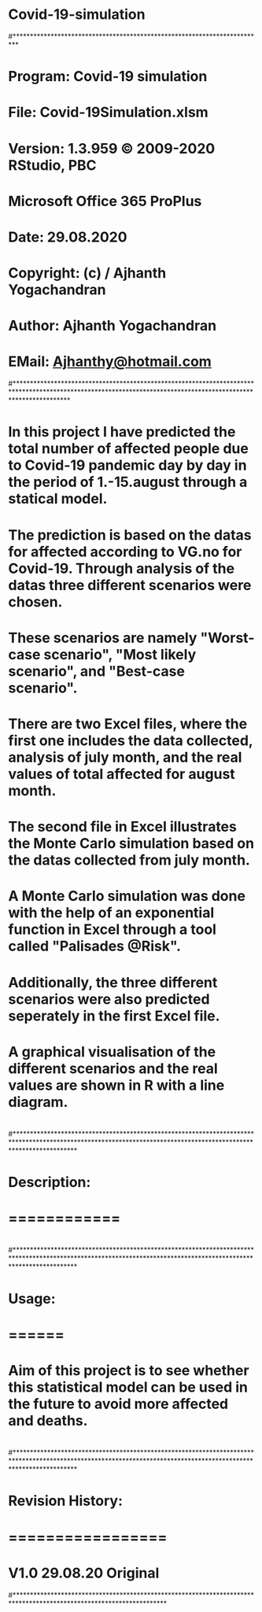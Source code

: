 # Covid-19-simulation

#*************************************************************************
#
#   Program:    Covid-19 simulation
#   File:       Covid-19Simulation.xlsm
#   
#   Version:    1.3.959 © 2009-2020 RStudio, PBC
#               Microsoft Office 365 ProPlus
#   Date:       29.08.2020
#   
#   
#   Copyright:  (c) / Ajhanth Yogachandran
#   Author:     Ajhanth Yogachandran
#   EMail:      Ajhanthy@hotmail.com

#***************************************************************************************************************************************************************

# In this project I have predicted the total number of affected people due to Covid-19 pandemic day by day in the period of 1.-15.august through a statical model.
# The prediction is based on the datas for affected according to VG.no for Covid-19. Through analysis of the datas three different scenarios were chosen. 
# These scenarios are namely "Worst-case scenario", "Most likely scenario", and "Best-case scenario".
# There are two Excel files, where the first one includes the data collected, analysis of july month, and the real values of total affected for august month.
# The second file in Excel illustrates the Monte Carlo simulation based on the datas collected from july month.
# A Monte Carlo simulation was done with the help of an exponential function in Excel through a tool called "Palisades @Risk".
# Additionally, the three different scenarios were also predicted seperately in the first Excel file.
# A graphical visualisation of the different scenarios and the real values are shown in R with a line diagram.
#
#*****************************************************************************************************************************************************************
#
#   Description:
#   ============
#
#*****************************************************************************************************************************************************************
#
#   Usage:
#   ======
#   Aim of this project is to see whether this statistical model can be used in the future to avoid more affected and deaths.
#
#*****************************************************************************************************************************************************************
#
#   Revision History:
#   =================
#   V1.0   29.08.20  Original
#********************************************************************************************************************
